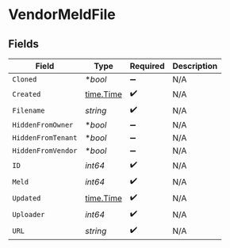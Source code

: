 # VendorMeldFile


## Fields

| Field                                     | Type                                      | Required                                  | Description                               |
| ----------------------------------------- | ----------------------------------------- | ----------------------------------------- | ----------------------------------------- |
| `Cloned`                                  | **bool*                                   | :heavy_minus_sign:                        | N/A                                       |
| `Created`                                 | [time.Time](https://pkg.go.dev/time#Time) | :heavy_check_mark:                        | N/A                                       |
| `Filename`                                | *string*                                  | :heavy_check_mark:                        | N/A                                       |
| `HiddenFromOwner`                         | **bool*                                   | :heavy_minus_sign:                        | N/A                                       |
| `HiddenFromTenant`                        | **bool*                                   | :heavy_minus_sign:                        | N/A                                       |
| `HiddenFromVendor`                        | **bool*                                   | :heavy_minus_sign:                        | N/A                                       |
| `ID`                                      | *int64*                                   | :heavy_check_mark:                        | N/A                                       |
| `Meld`                                    | *int64*                                   | :heavy_check_mark:                        | N/A                                       |
| `Updated`                                 | [time.Time](https://pkg.go.dev/time#Time) | :heavy_check_mark:                        | N/A                                       |
| `Uploader`                                | *int64*                                   | :heavy_check_mark:                        | N/A                                       |
| `URL`                                     | *string*                                  | :heavy_check_mark:                        | N/A                                       |
